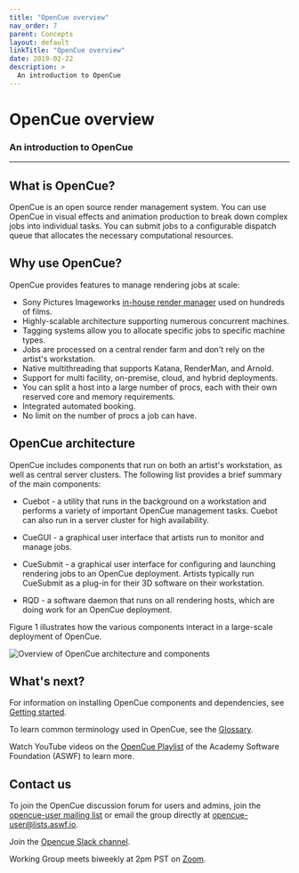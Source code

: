 ```yaml
---
title: "OpenCue overview"
nav_order: 7
parent: Concepts
layout: default
linkTitle: "OpenCue overview"
date: 2019-02-22
description: >
  An introduction to OpenCue
---
```


# OpenCue overview

### An introduction to OpenCue

---

## What is OpenCue?

OpenCue is an open source render management system. You can use OpenCue in
visual effects and animation production to break down complex jobs into
individual tasks. You can submit jobs to a configurable dispatch queue that
allocates the necessary computational resources.

## Why use OpenCue?

OpenCue provides features to manage rendering jobs at scale:

*   Sony Pictures Imageworks
    [in-house render manager](/docs/concepts/spi-case-study/) used on
	hundreds of films.
*   Highly-scalable architecture supporting numerous concurrent machines.
*   Tagging systems allow you to allocate specific jobs to specific machine
    types.
*   Jobs are processed on a central render farm and don't rely on the artist's
    workstation.
*   Native multithreading that supports Katana, RenderMan, and Arnold.
*   Support for multi facility, on-premise, cloud, and hybrid deployments.
*   You can split a host into a large number of procs, each with their own
    reserved core and memory requirements.
*   Integrated automated booking.
*   No limit on the number of procs a job can have.

## OpenCue architecture

OpenCue includes components that run on both an artist's workstation, as well as
central server clusters. The following list provides a brief summary of the main
components:

*   Cuebot - a utility that runs in the background on a workstation and performs
    a variety of important OpenCue management tasks. Cuebot can also run in a
    server cluster for high availability.

*   CueGUI - a graphical user interface that artists run to monitor and manage
    jobs.

*   CueSubmit - a graphical user interface for configuring and launching
    rendering jobs to an OpenCue deployment. Artists typically run CueSubmit as
    a plug-in for their 3D software on their workstation.

*   RQD - a software daemon that runs on all rendering hosts, which are doing
    work for an OpenCue deployment.

Figure 1 illustrates how the various components interact in a large-scale
deployment of OpenCue.

![Overview of OpenCue architecture and components](/OpenCue/assets/images/opencue_architecture.svg)

## What's next?

For information on installing OpenCue components and dependencies, see
[Getting started](/docs/getting-started).

To learn common terminology used in OpenCue, see the [Glossary](/docs/concepts/glossary).

Watch YouTube videos on the [OpenCue Playlist](https://www.youtube.com/playlist?list=PL9dZxafYCWmzSBEwVT2AQinmZolYqBzdp) of the Academy Software Foundation (ASWF) to learn more.

## Contact us

To join the OpenCue discussion forum for users and admins, join the
[opencue-user mailing list](https://lists.aswf.io/g/opencue-user) or email the
group directly at <opencue-user@lists.aswf.io>.

Join the [Opencue Slack channel](https://academysoftwarefdn.slack.com/archives/CMFPXV39Q).

Working Group meets biweekly at 2pm PST on [Zoom](https://www.google.com/url?q=https://zoom-lfx.platform.linuxfoundation.org/meeting/95509555934?password%3Da8d65f0e-c5f0-44fb-b362-d3ed0c22b7c1&sa=D&source=calendar&ust=1717863981078692&usg=AOvVaw1zRcYz7VPAwfwOXeBPpoM6).

